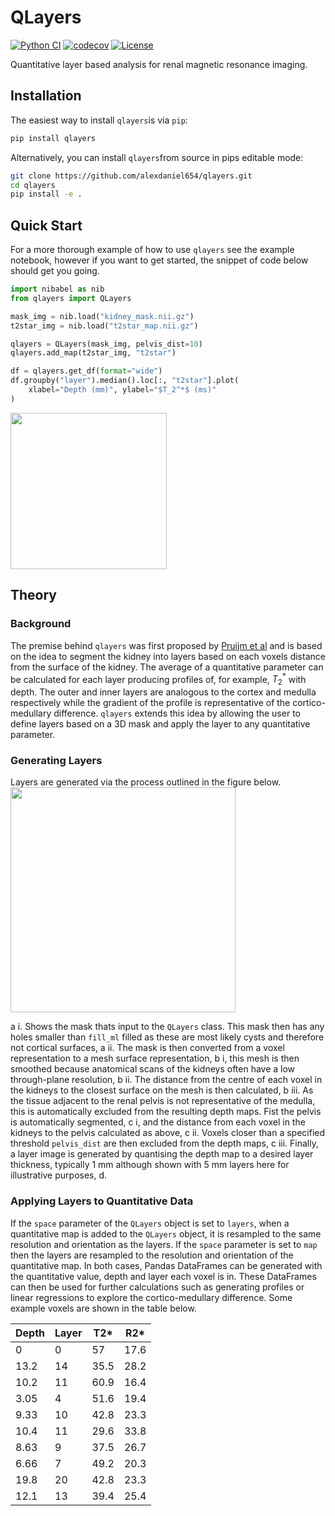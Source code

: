 # QLayers

[![Python CI](https://github.com/alexdaniel654/qlayers/actions/workflows/python_ci.yml/badge.svg?branch=main)](https://github.com/alexdaniel654/qlayers/actions/workflows/python_ci.yml)
[![codecov](https://codecov.io/gh/alexdaniel654/qlayers/graph/badge.svg?token=06FRSZ02SJ)](https://codecov.io/gh/alexdaniel654/qlayers)
[![License](https://img.shields.io/badge/License-Apache_2.0-blue.svg)](https://opensource.org/licenses/Apache-2.0)

Quantitative layer based analysis for renal magnetic resonance imaging.

## Installation

The easiest way to install `qlayers`is via `pip`:

```bash
pip install qlayers
```

Alternatively, you can install `qlayers`from source in pips editable mode:

```bash
git clone https://github.com/alexdaniel654/qlayers.git
cd qlayers
pip install -e .
```

## Quick Start

For a more thorough example of how to use `qlayers` see the example notebook,
however if you want to get started, the snippet of code below should get you going.

```python
import nibabel as nib
from qlayers import QLayers

mask_img = nib.load("kidney_mask.nii.gz")
t2star_img = nib.load("t2star_map.nii.gz")

qlayers = QLayers(mask_img, pelvis_dist=10)
qlayers.add_map(t2star_img, "t2star")

df = qlayers.get_df(format="wide")
df.groupby("layer").median().loc[:, "t2star"].plot(
    xlabel="Depth (mm)", ylabel="$T_2^*$ (ms)"
)
```

<img src="https://raw.githubusercontent.com/alexdaniel654/qlayers/master/examples/example_t2star_profile.png" height="250">

## Theory

### Background

The premise behind `qlayers` was first proposed by [Pruijm et al](https://doi.org/10.1007/s10334-019-00808-5) and is based
on the idea to segment the kidney into layers based on each voxels distance from the surface of the kidney. The average of
a quantitative parameter can be calculated for each layer producing profiles of, for example, $T_2^*$ with depth. The outer
and inner layers are analogous to the cortex and medulla respectively while the gradient of the profile is representative of
the cortico-medullary difference. `qlayers` extends this idea by allowing the user to define layers based on a 3D mask and
apply the layer to any quantitative parameter.

### Generating Layers

Layers are generated via the process outlined in the figure below.
<img src="https://raw.githubusercontent.com/alexdaniel654/qlayers/master/examples/flowchart. png" height="360">

a i. Shows the mask thats input to the `QLayers` class. This mask then has any holes smaller than `fill_ml` filled as these are
most likely cysts
and therefore not cortical surfaces, a ii. The mask is then converted from a voxel representation to a mesh surface
representation, b i, this mesh is then smoothed because anatomical scans of the kidneys often have a low through-plane
resolution, b ii. The distance from the centre of each voxel in the kidneys to the closest surface on the mesh is then
calculated, b iii. As the tissue adjacent to the renal pelvis is not representative of the medulla, this is automatically
excluded from the resulting depth maps. Fist the pelvis is automatically segmented, c i, and the distance from each voxel
in the kidneys to the pelvis calculated as above, c ii. Voxels closer than a specified threshold `pelvis_dist` are then
excluded from the depth maps, c iii. Finally, a layer image is generated by quantising the depth map to a desired layer
thickness, typically 1 mm although shown with 5 mm layers here for illustrative purposes, d.

### Applying Layers to Quantitative Data

If the `space` parameter of the `QLayers` object is set to `layers`, when a quantitative map is added to the `QLayers`
object, it is resampled to the same resolution and orientation as the layers. If the `space` parameter is set to `map` then
the layers are resampled to the resolution and orientation of the quantitative map. In both cases, Pandas DataFrames can
be generated with the quantitative value, depth and layer each voxel is in. These DataFrames can then be used for further
calculations such as generating profiles or linear regressions to explore the cortico-medullary difference. Some example
voxels are shown in the table below.

| Depth | Layer | T2*  | R2*  |
|-------|-------|------|------|
| 0     | 0     | 57   | 17.6 |
| 13.2  | 14    | 35.5 | 28.2 |
| 10.2  | 11    | 60.9 | 16.4 |
| 3.05  | 4     | 51.6 | 19.4 |
| 9.33  | 10    | 42.8 | 23.3 |
| 10.4  | 11    | 29.6 | 33.8 |
| 8.63  | 9     | 37.5 | 26.7 |
| 6.66  | 7     | 49.2 | 20.3 |
| 19.8  | 20    | 42.8 | 23.3 |
| 12.1  | 13    | 39.4 | 25.4 |